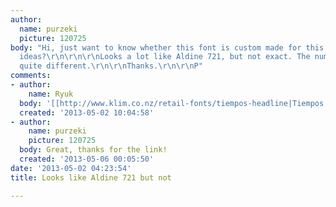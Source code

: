 ```yaml
---
author:
  name: purzeki
  picture: 120725
body: "Hi, just want to know whether this font is custom made for this brand or not.\r\n\r\nhttp://www.kickstarter.com/projects/509730979/commodity-changing-the-fragrance-industry-forever\r\n\r\n\r\nAny
  ideas?\r\n\r\n\r\nLooks a lot like Aldine 721, but not exact. The numbers also are
  quite different.\r\n\r\nThanks.\r\n\r\nP"
comments:
- author:
    name: Ryuk
  body: '[[http://www.klim.co.nz/retail-fonts/tiempos-headline|Tiempos Headline Black]]'
  created: '2013-05-02 10:04:58'
- author:
    name: purzeki
    picture: 120725
  body: Great, thanks for the link!
  created: '2013-05-06 00:05:50'
date: '2013-05-02 04:23:54'
title: Looks like Aldine 721 but not

---
```

